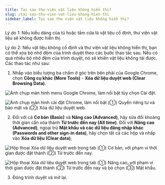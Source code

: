 ```yaml
---
title: Tại sao thư viện vật liệu không hiển thị?
slug: /tai-sao-thu-vien-vat-lieu-khong-hien-thi
sidebar_label: Tại sao thư viện vật liệu không hiển thị?
---
```


Lý do 1: Nếu kiểu dáng của tủ hoặc tấm cửa là vật liệu cố định, thư viện vật liệu sẽ không được hiển thị.

Lý do 2: Nếu vật liệu không cố định và thư viện vật liệu không hiển thị, bạn có thể xóa bộ nhớ đệm của trình duyệt theo các bước thao tác sau. Nếu có quá nhiều bộ nhớ đệm của trình duyệt, nó sẽ khiến vật liệu không tải được. Các thao tác như sau:

1. Nhấp vào biểu tượng ba chấm ở góc trên bên phải của Google Chrome, chọn **Công cụ khác (More Tools)** - **Xóa dữ liệu duyệt web (Clear Browsing Data)**.

![Ảnh chụp màn hình menu Google Chrome, làm nổi bật tùy chọn Cài đặt.](https://storage.googleapis.com/jegavn_kb/images/f4848892-eeaf-4e8c-83a7-97374456acfe.png)

![Ảnh chụp màn hình cài đặt Chrome, làm nổi bật (①) Quyền riêng tư và bảo mật và (②) Xóa dữ liệu duyệt web.](https://storage.googleapis.com/jegavn_kb/images/7b951a45-be54-49bb-abb3-3472e0908640.png)

2. Đối với cả **Cơ bản (Basic)** và **Nâng cao (Advanced)**, hãy sửa đổi khoảng thời gian cần xóa thành **Từ trước đến nay (All time)**. Đối với **Nâng cao (Advanced)**, ngoại trừ **Mật khẩu và các dữ liệu đăng nhập khác (Passwords and other sign-in data)**, hãy chọn tất cả các hộp và nhấp vào **Xóa dữ liệu (Clear data)**;

![Hộp thoại Xóa dữ liệu duyệt web trong tab (①) Cơ bản, với phạm vi thời gian được đặt thành (②) Từ trước đến nay.](https://storage.googleapis.com/jegavn_kb/images/62a5c32e-900e-4d26-bc68-ea140768b69d.png)

![Hộp thoại Xóa dữ liệu duyệt web trong tab (①) Nâng cao, với phạm vi thời gian được đặt thành (②) Từ trước đến nay và bỏ chọn (③) Mật khẩu.](https://storage.googleapis.com/jegavn_kb/images/30de63c6-66c3-4f81-80b0-94d6f8f2a90d.png)

3. Đóng trình duyệt và mở lại.